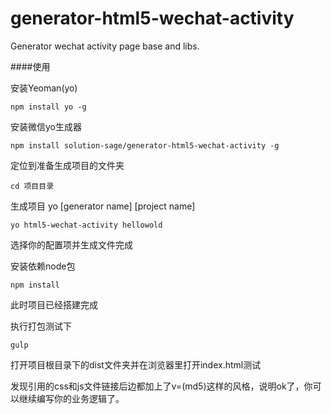 # generator-html5-wechat-activity
Generator wechat activity page base and libs.

####使用

安装Yeoman(yo)

```shell
npm install yo -g
```

安装微信yo生成器

```shell
npm install solution-sage/generator-html5-wechat-activity -g
```

定位到准备生成项目的文件夹

```shell
cd 项目目录
```

生成项目 yo [generator name] [project name]

```shell
yo html5-wechat-activity hellowold
```

选择你的配置项并生成文件完成


安装依赖node包

```shell
npm install
```

此时项目已经搭建完成

执行打包测试下

```shell
gulp
```

打开项目根目录下的dist文件夹并在浏览器里打开index.html测试


发现引用的css和js文件链接后边都加上了v=(md5)这样的风格，说明ok了，你可以继续编写你的业务逻辑了。